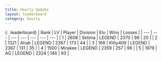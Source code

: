 ```yaml
---
title: Hourly Update
layout: leaderboard
category: hourly
---
```


{: .leaderboard}
| Rank | LV | Player | Division | Elo | Wins | Losses |
| --- | --- | --- | --- | --- | --- | --- |
| <span data-change="0">1</span> | 2608 | <span title="ID: 353063">Sktima</span> | LEGEND | <span data-change="2">2370</span> | <span data-change="4">98</span> | <span data-change="1">20</span> |
| <span data-change="0">2</span> | 1321 | <span title="ID: 402846">Ahab</span> | LEGEND | <span data-change="0">2367</span> | <span data-change="0">173</span> | <span data-change="0">44</span> |
| <span data-change="0">3</span> | 168 | <span title="ID: 459203">Kitty409</span> | LEGEND | <span data-change="0">2367</span> | <span data-change="0">131</span> | <span data-change="0">35</span> |
| <span data-change="0">4</span> | 1500 | <span title="ID: 416373">Mirakee</span> | LEGEND | <span data-change="0">2359</span> | <span data-change="0">257</span> | <span data-change="0">98</span> |
| <span data-change="0">5</span> | 1979 | <span title="ID: 433216">AG</span> | LEGEND | <span data-change="0">2324</span> | <span data-change="0">146</span> | <span data-change="0">93</span> |